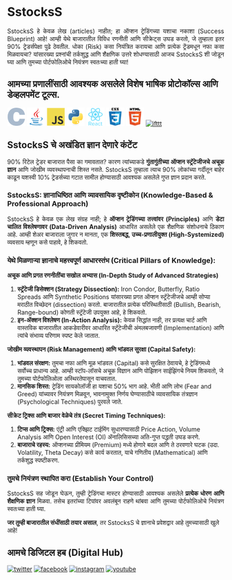 <h1>SstocksS</h1>
<p style="text-align: justify;">SstocksS हे केवळ लेख (articles) नाहीत; हा ऑप्शन ट्रेडिंगच्या यशाचा नकाशा (Success Blueprint) आहे! आम्ही येथे बाजारातील विविध रणनीती आणि सीक्रेट्स उघड करतो, जे तुम्हाला इतर 90% ट्रेडर्सपेक्षा पुढे ठेवतील. धोका (Risk) कसा नियंत्रित करायचा आणि प्रत्येक ट्रेंडमधून नफा कसा मिळवायचा? यांसारख्या प्रश्नांची तर्कशुद्ध आणि शैक्षणिक उत्तरे शोधण्यासाठी आजच SstocksS शी जोडून घ्या आणि तुमच्या पोर्टफोलिओचे नियंत्रण स्वतःच्या हाती घ्या!</p>
<h2>आमच्या प्रणालींसाठी आवश्यक असलेले विशेष भाषिक प्रोटोकॉल्स आणि डेव्हलपमेंट टूल्स.</h2>
<p><a target="_blank" href="https://raw.githubusercontent.com/devicons/devicon/master/icons/c/c-original.svg" style="display: inline-block;"><img src="https://raw.githubusercontent.com/devicons/devicon/master/icons/c/c-original.svg" alt="c" width="42" height="42" /></a>
<a target="_blank" href="https://raw.githubusercontent.com/devicons/devicon/master/icons/java/java-original.svg" style="display: inline-block;"><img src="https://raw.githubusercontent.com/devicons/devicon/master/icons/java/java-original.svg" alt="java" width="42" height="42" /></a>
<a target="_blank" href="https://raw.githubusercontent.com/devicons/devicon/master/icons/javascript/javascript-original.svg" style="display: inline-block;"><img src="https://raw.githubusercontent.com/devicons/devicon/master/icons/javascript/javascript-original.svg" alt="javascript" width="42" height="42" /></a>
<a target="_blank" href="https://raw.githubusercontent.com/devicons/devicon/master/icons/python/python-original.svg" style="display: inline-block;"><img src="https://raw.githubusercontent.com/devicons/devicon/master/icons/python/python-original.svg" alt="python" width="42" height="42" /></a>
<a target="_blank" href="https://raw.githubusercontent.com/devicons/devicon/master/icons/react/react-original-wordmark.svg" style="display: inline-block;"><img src="https://raw.githubusercontent.com/devicons/devicon/master/icons/react/react-original-wordmark.svg" alt="react" width="42" height="42" /></a>
<a target="_blank" href="https://raw.githubusercontent.com/devicons/devicon/master/icons/css3/css3-original-wordmark.svg" style="display: inline-block;"><img src="https://raw.githubusercontent.com/devicons/devicon/master/icons/css3/css3-original-wordmark.svg" alt="css3" width="42" height="42" /></a>
<a target="_blank" href="https://raw.githubusercontent.com/devicons/devicon/master/icons/html5/html5-original-wordmark.svg" style="display: inline-block;"><img src="https://raw.githubusercontent.com/devicons/devicon/master/icons/html5/html5-original-wordmark.svg" alt="html5" width="42" height="42" /></a>
<a target="_blank" href="https://www.vectorlogo.zone/logos/ifttt/ifttt-ar21.svg" style="display: inline-block;"><img src="https://www.vectorlogo.zone/logos/ifttt/ifttt-ar21.svg" alt="ifttt" width="42" height="42" /></a></p>
<h2>SstocksS चे अखंडित ज्ञान देणारे कंटेंट</h2>
<p style="text-align: justify;">90% रिटेल ट्रेडर बाजारात पैसा का गमावतात? कारण त्यांच्याकडे <strong>गुंतागुंतीच्या ऑप्शन स्ट्रॅटेजीजचे अचूक ज्ञान</strong> आणि जोखीम व्यवस्थापनाची शिस्त नसते. SstocksS तुम्हाला त्याच 90% लोकांच्या गर्दीतून बाहेर काढून यशस्वी 10% ट्रेडर्सच्या गटात सामील होण्यासाठी आवश्यक असलेले गुप्त ज्ञान प्रदान करते.</p>
<h3>SstocksS: ज्ञानाधिष्ठित आणि व्यावसायिक दृष्टीकोन (Knowledge-Based & Professional Approach)</h3>
<p style="text-align: justify;">SstocksS हे केवळ एक लेख संग्रह नाही; हे <strong>ऑप्शन ट्रेडिंगच्या तत्त्वांवर (Principles)</strong> आणि <strong>डेटा चालित विश्लेषणावर (Data-Driven Analysis)</strong> आधारित असलेले एक शैक्षणिक संशोधनाचे ठिकाण आहे. आम्ही शेअर बाजाराला जुगार न मानता, एक <strong>शिस्तबद्ध, उच्च-प्रणालीयुक्त (High-Systemized)</strong> व्यवसाय म्हणून कसे पाहावे, हे शिकवतो.</p>
<h3>येथे मिळणाऱ्या ज्ञानाचे महत्त्वपूर्ण आधारस्तंभ (Critical Pillars of Knowledge):</h3>
<strong>अचूक आणि प्रगत रणनीतींचा सखोल अभ्यास (In-Depth Study of Advanced Strategies)</strong>
<ol class="box-numbers">
  <li><strong>स्ट्रॅटेजी डिसेक्शन (Strategy Dissection):</strong> Iron Condor, Butterfly, Ratio Spreads आणि Synthetic Positions यांसारख्या प्रगत ऑप्शन स्ट्रॅटेजीजचे आम्ही सोप्या मराठीत विच्छेदन (dissection) करतो. बाजारातील प्रत्येक परिस्थितीसाठी (Bullish, Bearish, Range-bound) कोणती स्ट्रॅटेजी उपयुक्त आहे, हे शिकवतो.</li>
  <li><strong>इन-ॲक्शन विश्लेषण (In-Action Analysis):</strong> केवळ सिद्धांत नाही, तर प्रत्यक्ष चार्ट आणि वास्तविक बाजारातील आकडेवारीवर आधारित स्ट्रॅटेजीची अंमलबजावणी (Implementation) आणि त्यांचे संभाव्य परिणाम स्पष्ट केले जातात.</li>
</ol>
<strong>जोखीम व्यवस्थापन (Risk Management) आणि भांडवल सुरक्षा (Capital Safety):</strong>
<ol class="box-numbers">
  <li><strong>भांडवल संरक्षण:</strong> तुमचा नफा आणि मूळ भांडवल (Capital) कसे सुरक्षित ठेवायचे, हे ट्रेडिंगमध्ये सर्वोच्च प्राधान्य आहे. आम्ही स्टॉप-लॉसचे अचूक विज्ञान आणि पोझिशन साईझिंगचे नियम शिकवतो, जे तुमच्या पोर्टफोलिओला अस्थिरतेपासून वाचवतात.</li>
  <li><strong>मानसिक शिस्त:</strong> ट्रेडिंग सायकोलॉजी हा यशाचा 50% भाग आहे. भीती आणि लोभ (Fear and Greed) यांच्यावर नियंत्रण मिळवून, भावनामुक्त निर्णय घेण्यासाठीचे व्यावसायिक तंत्रज्ञान (Psychological Techniques) पुरवले जाते.</li>
</ol>
<strong>सीक्रेट ट्रिक्स आणि बाजार वेळेचे तंत्र (Secret Timing Techniques):</strong>
<ol>
   <li><strong>टिप्स आणि ट्रिक्स:</strong> एंट्री आणि एक्झिट टाईमिंग सुधारण्यासाठी Price Action, Volume Analysis आणि Open Interest (OI) ॲनालिसिसच्या अति-गुप्त पद्धती उघड करणे.</li>
    <li><strong>बाजाराचे रहस्य:</strong> ऑप्शनच्या प्रीमियम (Premium) मध्ये होणारे बदल आणि ते ठरवणारे घटक (उदा. Volatility, Theta Decay) कसे कार्य करतात, याचे गणितीय (Mathematical) आणि तर्कशुद्ध स्पष्टीकरण.</li>
</ol>
<h3>तुमचे नियंत्रण स्थापित करा (Establish Your Control)</h3>
<p style="text-align: justify;">SstocksS सह जोडून घेऊन, तुम्ही ट्रेडिंगचा मास्टर होण्यासाठी आवश्यक असलेले <strong>प्रत्येक धोरण आणि शैक्षणिक ज्ञान</strong> मिळवा. तसेच इतरांच्या टिपांवर अवलंबून राहणे थांबवा आणि तुमच्या पोर्टफोलिओचे नियंत्रण स्वतःच्या हाती घ्या.</p>
<p><strong>जर तुम्ही बाजारातील संधींसाठी तयार असाल</strong>, तर SstocksS चे ज्ञानाचे प्रवेशद्वार आहे तुमच्यासाठी खुले आहे!</p>
<h2>आमचे डिजिटल हब (Digital Hub)</h2>
<p><a target="_blank" href="https://x.com/@social_sstockss" style="display: inline-block;"><img src="https://img.shields.io/badge/twitter-x?style=for-the-badge&logo=x&logoColor=white&color=%230f1419" alt="twitter" /></a>
<a target="_blank" href="https://www.facebook.com/bharatfacebook" style="display: inline-block;"><img src="https://img.shields.io/badge/facebook-logo?style=for-the-badge&logo=facebook&logoColor=white&color=%230866ff" alt="facebook" /></a>
<a target="_blank" href="https://www.instagram.com/bharatinstagram" style="display: inline-block;"><img src="https://img.shields.io/badge/instagram-logo?style=for-the-badge&logo=instagram&logoColor=white&color=%23F35369" alt="instagram" /></a>
<a target="_blank" href="https://www.youtube.com/bharat369" style="display: inline-block;"><img src="https://img.shields.io/badge/youtube-logo?style=for-the-badge&logo=youtube&logoColor=white&color=%23cc0000" alt="youtube" /></a></p>

